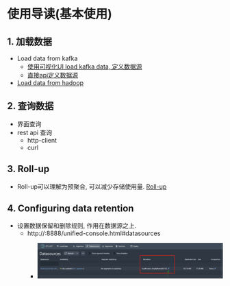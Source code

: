 # 使用导读(基本使用)

## 1. 加载数据

- Load data from kafka
    - [使用可视化UI load kafka data, 定义数据源](https://druid.apache.org/docs/latest/tutorials/tutorial-kafka.html#loading-data-with-the-data-loader)
    - [直接api定义数据源](https://druid.apache.org/docs/latest/tutorials/tutorial-kafka.html#submit-a-supervisor-directly)
- [Load data from hadoop](https://druid.apache.org/docs/latest/tutorials/tutorial-batch-hadoop.html)

## 2. 查询数据

- 界面查询
- rest api 查询
    - http-client
    - curl

## 3. Roll-up

- Roll-up可以理解为预聚合, 可以减少存储使用量.
  [Roll-up](https://druid.apache.org/docs/latest/tutorials/tutorial-rollup.html)

## 4. Configuring data retention

- 设置数据保留和删除规则, 作用在数据源之上.
    - http://<BrokerHost>:8888/unified-console.html#datasources
        - ![avatar](datasource-retention.png)